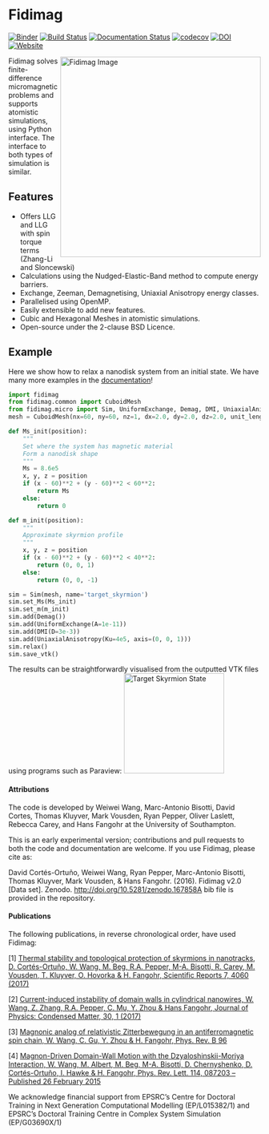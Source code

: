 # Fidimag


[![Binder](https://mybinder.org/badge.svg)](https://mybinder.org/v2/gh/computationalmodelling/fidimag/master)
[![Build Status](https://travis-ci.org/computationalmodelling/fidimag.svg?branch=master)](https://travis-ci.org/computationalmodelling/fidimag)
[![Documentation Status](https://readthedocs.org/projects/fidimag/badge/?version=latest)](http://fidimag.readthedocs.org/en/latest/?badge=latest)
[![codecov](https://codecov.io/gh/computationalmodelling/fidimag/branch/master/graph/badge.svg)](https://codecov.io/gh/computationalmodelling/fidimag)
[![DOI](https://zenodo.org/badge/DOI/10.5281/zenodo.167858.svg)](https://doi.org/10.5281/zenodo.167858)
[![Website](https://img.shields.io/website-up-down-green-red/http/shields.io.svg?label=Fidimag-Website)](http://computationalmodelling.github.io/fidimag/)

<img src="http://computationalmodelling.github.io/fidimag/figs/skyrmion.jpg" alt="Fidimag Image" width="400" align="right">

Fidimag solves finite-difference micromagnetic problems and supports atomistic simulations, using Python interface. The interface to both types of simulation is similar.

## Features
* Offers LLG and LLG with spin torque terms (Zhang-Li and Sloncewski)
* Calculations using the Nudged-Elastic-Band method to compute energy barriers.
* Exchange, Zeeman, Demagnetising, Uniaxial Anisotropy energy classes.
* Parallelised using OpenMP.
* Easily extensible to add new features.
* Cubic and Hexagonal Meshes in atomistic simulations.
* Open-source under the 2-clause BSD Licence.

## Example
Here we show how to relax a nanodisk system from an initial state. We have many more examples in the [documentation](http://fidimag.readthedocs.io/en/latest/?badge=latest)!

```python
import fidimag
from fidimag.common import CuboidMesh
from fidimag.micro import Sim, UniformExchange, Demag, DMI, UniaxialAnisotropy
mesh = CuboidMesh(nx=60, ny=60, nz=1, dx=2.0, dy=2.0, dz=2.0, unit_length=1e-9)

def Ms_init(position):
    """
    Set where the system has magnetic material
    Form a nanodisk shape
    """
    Ms = 8.6e5
    x, y, z = position
    if (x - 60)**2 + (y - 60)**2 < 60**2:
        return Ms
    else:
        return 0

def m_init(position):
    """
    Approximate skyrmion profile
    """
    x, y, z = position
    if (x - 60)**2 + (y - 60)**2 < 40**2:
        return (0, 0, 1)
    else:
        return (0, 0, -1)

sim = Sim(mesh, name='target_skyrmion')
sim.set_Ms(Ms_init)
sim.set_m(m_init)
sim.add(Demag())
sim.add(UniformExchange(A=1e-11))
sim.add(DMI(D=3e-3))
sim.add(UniaxialAnisotropy(Ku=4e5, axis=(0, 0, 1)))
sim.relax()
sim.save_vtk()
```
The results can be straightforwardly visualised from the outputted VTK files using programs such as Paraview:
<img src="http://computationalmodelling.github.io/fidimag/figs/target.png" alt="Target Skyrmion State" width="200" align="centre">



#### Attributions 
The code is developed by Weiwei Wang, Marc-Antonio Bisotti, David Cortes, Thomas Kluyver, Mark Vousden, Ryan Pepper, Oliver Laslett, Rebecca Carey, and Hans Fangohr at the University of Southampton.

This is an early experimental version; contributions and pull requests to both the code and documentation are welcome.
If you use Fidimag, please cite as:

David Cortés-Ortuño, Weiwei Wang, Ryan Pepper, Marc-Antonio Bisotti, Thomas Kluyver, Mark Vousden, & Hans Fangohr. (2016). Fidimag v2.0 [Data set]. Zenodo. http://doi.org/10.5281/zenodo.167858A bib file is provided in the repository.

#### Publications

The following publications, in reverse chronological order, have used Fidimag:

[1] [Thermal stability and topological protection of skyrmions in nanotracks, D. Cortés-Ortuño, W. Wang, M. Beg, R.A. Pepper, M-A. Bisotti, R. Carey, M. Vousden, T. Kluyver, O. Hovorka & H. Fangohr, Scientific Reports 7, 4060 (2017)](https://www.nature.com/articles/s41598-017-03391-8)

[2] [Current-induced instability of domain walls in cylindrical nanowires, W. Wang, Z. Zhang, R.A. Pepper, C. Mu, Y. Zhou & Hans Fangohr, Journal of Physics: Condensed Matter, 30, 1 (2017)](http://iopscience.iop.org/article/10.1088/1361-648X/aa9698/meta)

[3] [Magnonic analog of relativistic Zitterbewegung in an antiferromagnetic spin chain, W. Wang, C. Gu, Y. Zhou & H. Fangohr, Phys. Rev. B 96](https://journals.aps.org/prb/abstract/10.1103/PhysRevB.96.024430)

[4] [Magnon-Driven Domain-Wall Motion with the Dzyaloshinskii-Moriya Interaction, W. Wang, M. Albert, M. Beg, M-A. Bisotti, D. Chernyshenko, D. Cortés-Ortuño, I. Hawke & H. Fangohr, Phys. Rev. Lett. 114, 087203 – Published 26 February 2015](https://journals.aps.org/prl/abstract/10.1103/PhysRevLett.114.087203)

We acknowledge financial support from EPSRC’s Centre for Doctoral Training in Next Generation Computational Modelling (EP/L015382/1) and EPSRC’s Doctoral Training Centre in Complex System Simulation (EP/G03690X/1)
